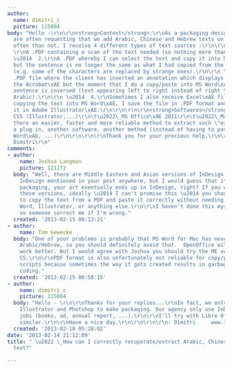 ```yaml
---
author:
  name: dimitri_c
  picture: 115004
body: "Hello -\r\n\r\n<strong>Context</strong>:\r\nAs a packaging designer, my clients
  are often requesting that we add Arabic, Chinese and Hebrew texts on packaging.\r\nMore
  often than not, I receive 4 different types of text sources :\r\n\r\n \u2014  1.
  \r\nA .PDF containing a scan of the text needed (so nothing more than a picture).\r\n\r\n
  \u2014  2.\r\nA .PDF whereby I can select the text and copy it into MS Word\xAE
  but the sentence is no longer the same as what I had copied from the .PDF file!
  (e.g. some of the characters are replaced by strange ones).\r\n\r\n \u2014  3.\r\nA
  .PDF file where the client has inserted an annotation which displays correctly in
  the Acrobat\xAE but the moment that I do a copy/paste into MS Word\xAE, the whole
  sentence is inversed (text appearing left to right instead of right to left -> For
  Arabic).\r\n\r\n \u2014  4.\r\nSometimes I also receive Excel\xAE files.\r\n\r\n\r\nAfter
  copying the text into MS Word\xAE, I save the file in .PDF format and I then re-open
  it in Adobe Illustrator\xAE.\r\n\r\n\r\n\r\n<strong>Softwares</strong>:\r\n\t\u2022\_Adobe\xAE
  CS5 (Illustrator,...)\r\n\t\u2022\_MS Office\xAE 2011\r\n\t\u2022\_Mac OS 10.6.8\r\n\r\n\r\n\r\n<strong>Question</strong>:\r\nIs
  there an easier, faster and more reliable method to extract such \"exotic\" text?\r\ne.g.
  a plug-in, another software, another method (instead of having to pass through MS
  Word\xAE, ...)\r\n\r\n\r\n\r\nThank you for your precious help.\r\n\r\n\r\n\r\n\r\n\r\n\r\n-
  Dimitri\r\n"
comments:
- author:
    name: Joshua Langman
    picture: 121172
  body: "Well, there are Middle Eastern and Asian versions of InDesign. I don't see
    InDesign mentioned in your post anywhere, but I would guess that if you're designing
    packaging, your art eventually ends up in InDesign, right? If you used one of
    these versions, ideally \u2014 I can't promise this \u2014 you should be able
    to copy the text from a PDF and paste it correctly without needing to go through
    Word, Illustrator, or anything else.\r\n\r\nI haven't done this myself, though,
    so someone correct me if I'm wrong."
  created: '2013-02-15 00:13:21'
- author:
    name: Tom Gewecke
  body: "One of your problems is probably that MS Word for Mac has never supported
    Arabic/Hebrew, so you should definitely avoid that.  OpenOffice will normally
    work better. But I would agree with Joshua you should try the ME version of Adobe
    CS.\r\n\r\nPDF format is also unfortunately not reliable for copy/paste of non-Latin
    scripts because sometimes the way it gets created results in garbage internal
    coding."
  created: '2013-02-15 00:58:15'
- author:
    name: dimitri_c
    picture: 115004
  body: "Hello - \r\n\r\nThanks for your replies...\r\nIn fact, we only use Adobe
    Illustrator and Photshop to make packaging. Our agency only use InDesign for \"editon\"
    jobs (books, ad, annual report, ...).\r\n\r\nI'll try with Libre Office or something
    similar.\r\n\r\nHave a nice day.\r\n\r\n\r\n\r\n- Dimitri     www.thebend.be\r\n"
  created: '2013-02-18 05:28:02'
date: '2013-02-14 21:12:09'
title: " \u2022 \_How can I correctly recuperate/extract Arabic, Chinese and Hebrew
  text?"

---
```

